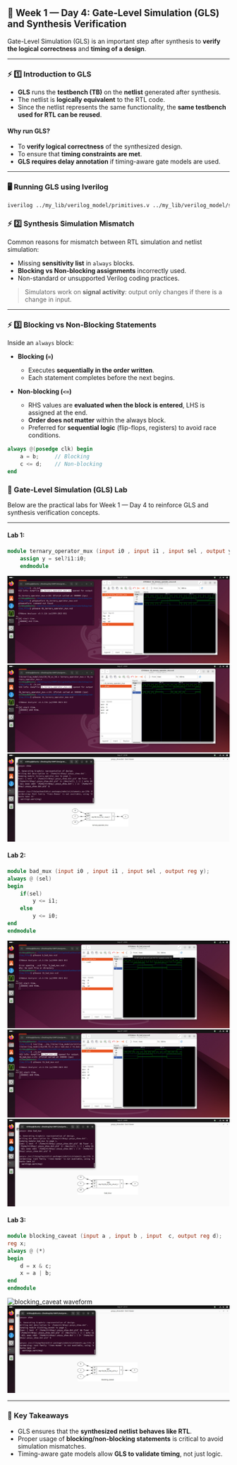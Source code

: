 ## 📅 Week 1 — Day 4: Gate-Level Simulation (GLS) and Synthesis Verification  

Gate-Level Simulation (GLS) is an important step after synthesis to **verify the logical correctness** and **timing of a design**.  

---

### ⚡ 1️⃣ Introduction to GLS  

- **GLS** runs the **testbench (TB)** on the **netlist** generated after synthesis.  
- The netlist is **logically equivalent** to the RTL code.  
- Since the netlist represents the same functionality, the **same testbench used for RTL can be reused**.  

#### Why run GLS?  
- To **verify logical correctness** of the synthesized design.  
- To ensure that **timing constraints are met**.  
- **GLS requires delay annotation** if timing-aware gate models are used.  

---

### 🖥️ Running GLS using Iverilog  

```bash
iverilog ../my_lib/verilog_model/primitives.v ../my_lib/verilog_model/sky130_fd_sc_hd.v ternary_operator_mux.v tb_ternary_operator_mux.v
```
### ⚡ 2️⃣ Synthesis Simulation Mismatch  

Common reasons for mismatch between RTL simulation and netlist simulation:  

- Missing **sensitivity list** in `always` blocks.  
- **Blocking vs Non-blocking assignments** incorrectly used.  
- Non-standard or unsupported Verilog coding practices.  

> Simulators work on **signal activity**: output only changes if there is a change in input.  

---

### ⚡ 3️⃣ Blocking vs Non-Blocking Statements  

Inside an `always` block:  

- **Blocking (`=`)**  
  - Executes **sequentially in the order written**.  
  - Each statement completes before the next begins.  

- **Non-blocking (`<=`)**  
  - RHS values are **evaluated when the block is entered**, LHS is assigned at the end.  
  - **Order does not matter** within the always block.  
  - Preferred for **sequential logic** (flip-flops, registers) to avoid race conditions.  

```verilog
always @(posedge clk) begin
    a = b;     // Blocking
    c <= d;    // Non-blocking
end
```

### 🧪 Gate-Level Simulation (GLS) Lab 

Below are the practical labs for Week 1 — Day 4 to reinforce GLS and synthesis verification concepts.  

---

#### **Lab 1:**
  
```verilog
module ternary_operator_mux (input i0 , input i1 , input sel , output y);
	assign y = sel?i1:i0;
	endmodule
```
![ternary operator mux waveform](Images/ternary_waveform.jpg)
![ternary operator mux GLS waveform](Images/ternary_gls.jpg)
![ternary operator mux output](Images/ternary_output.jpg)

#### **Lab 2:**
  
```verilog
module bad_mux (input i0 , input i1 , input sel , output reg y);
always @ (sel)
begin
	if(sel)
		y <= i1;
	else 
		y <= i0;
end
endmodule
```
![bad mux waveform](Images/bad_mux_waveform.jpg)
![bad mux GLS waveform](Images/bad_mux_gls.jpg)
![bad mux output](Images/bad_mux_output.jpg)

#### **Lab 3:**
  
```verilog
module blocking_caveat (input a , input b , input  c, output reg d); 
reg x;
always @ (*)
begin
	d = x & c;
	x = a | b;
end
endmodule
```
![blocking_caveat waveform](Images/blocking_caveat_waveform.jpg)
![blocking_caveat output](Images/blocking_caveat_output.jpg)

---

### 📌 Key Takeaways

- GLS ensures that the **synthesized netlist behaves like RTL**.  
- Proper usage of **blocking/non-blocking statements** is critical to avoid simulation mismatches.  
- Timing-aware gate models allow **GLS to validate timing**, not just logic.  

